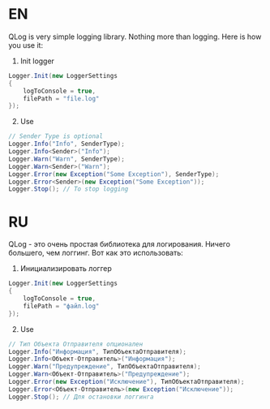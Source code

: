 # EN
QLog is very simple logging library. Nothing more than logging. Here is how you use it:
1. Init logger
```cs
Logger.Init(new LoggerSettings
{
    logToConsole = true,
    filePath = "file.log"
});
```
2. Use
```cs
// Sender Type is optional
Logger.Info("Info", SenderType);
Logger.Info<Sender>("Info");
Logger.Warn("Warn", SenderType);
Logger.Warn<Sender>("Warn");
Logger.Error(new Exception("Some Exception"), SenderType);
Logger.Error<Sender>(new Exception("Some Exception"));
Logger.Stop(); // To stop logging
```
# RU
QLog - это очень простая библиотека для логирования. Ничего большего, чем логгинг. Вот как это использовать:
1. Инициализировать логгер
```cs
Logger.Init(new LoggerSettings
{
    logToConsole = true,
    filePath = "файл.log"
});
```
2. Use
```cs
// Тип Объекта Отправителя опционален
Logger.Info("Информация", ТипОбъектаОтправителя);
Logger.Info<Объект-Отправитель>("Информация");
Logger.Warn("Предупреждение", ТипОбъектаОтправителя);
Logger.Warn<Объект-Отправитель>("Предупреждение");
Logger.Error(new Exception("Исключение"), ТипОбъектаОтправителя);
Logger.Error<Объект-Отправитель>(new Exception("Исключение"));
Logger.Stop(); // Для остановки логгинга
```